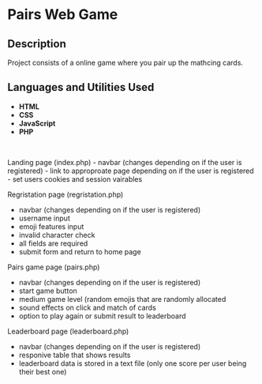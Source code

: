 <h1>Pairs Web Game</h1>


<h2>Description</h2>
Project consists of a online game where you pair up the mathcing cards.
<br />


<h2>Languages and Utilities Used</h2>

- <b>HTML</b> 
- <b>CSS</b>
- <b>JavaScript</b>
- <b>PHP</b>

<br>

<p>
Landing page (index.php)
- navbar (changes depending on if the user is registered)
- link to approproate page depending on if the user is registered
- set users cookies and session vairables


Regristation page (regristation.php)
- navbar (changes depending on if the user is registered)
- username input
- emoji features input
- invalid character check
- all fields are required
- submit form and return to home page


Pairs game page (pairs.php)
- navbar (changes depending on if the user is registered)
- start game button 
- medium game level (random emojis that are randomly allocated
- sound effects on click and match of cards
- option to play again or submit result to leaderboard


Leaderboard page (leaderboard.php)
- navbar (changes depending on if the user is registered)
- responive table that shows results
- leaderboard data is stored in a text file (only one score per user being their best one)

</p>
